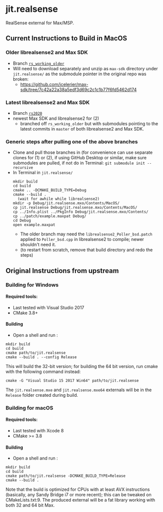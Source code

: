 # jit.realsense
RealSense external for Max/MSP.

## Current Instructions to Build in MacOS

### Older librealsense2 and Max SDK

- Branch [`rs_working_older`](https://github.com/smokhov/jit.realsense/tree/rs_working_older)
- Will need to download separately and unzip as `max-sdk` directory
under `jit.realsense/` as the submodule pointer in the original repo was broken:
   - https://github.com/jcelerier/max-sdk/tree/7c42a22a38a5edf3d69c2c1c1b77f6fd5462d174

### Latest librealsense2 and Max SDK

- Branch [`rs2020`](https://github.com/smokhov/jit.realsense/tree/rs2020)
- newest Max SDK and librealsense2 for (2)
  - branched off `rs_working_older` but with submodules pointing to the latest commits in `master` of both librealsense2 and Max SDK.

### Generic steps after pulling one of the above branches

- Clone and pull those branches in (for convenience can use
separate clones for (1) or (2), if using GitHub Desktop or similar,
make sure submodules are pulled, if not do in Terminal: `git submodule
init --recursive`
- In Terminal in `jit.realsense/`
  ```#!bash
  mkdir build
  cd build
  cmake .. -DCMAKE_BUILD_TYPE=Debug
  cmake --build .
    (wait for awhile while librealsense2)
  mkdir -p Debug/jit.realsense.mxo/Contents/MacOS/
  cp jit.realsense Debug/jit.realsense.mxo/Contents/MacOS/
  cp ../Info.plist ../PkgInfo Debug/jit.realsense.mxo/Contents/
  cp ../patch/example.maxpat Debug/
  cd Debug
  open example.maxpat
  ```
  - The older branch may need the `librealsense2_Poller_bsd.patch` applied to `Poller_bsd.cpp` in librealsense2 to compile; newer shouldn't need it.
  -  (to restart from scratch, remove that build directory and redo the steps)


## Original Instructions from upstream

### Building for Windows

#### Required tools: 

* Last tested with Visual Studio 2017
* CMake 3.8+

#### Building

* Open a shell and run : 

```
mkdir build
cd build
cmake path/to/jit.realsense
cmake --build . --config Release
```

This will build the 32-bit version; for building the 64 bit version, run cmake with the following command instead: 

```
cmake -G "Visual Studio 15 2017 Win64" path/to/jit.realsense
```

The `jit.realsense.mxe` and `jit.realsense.mxe64` externals will be in the `Release` folder created during build.

### Building for macOS

#### Required tools:

* Last tested with Xcode 8
* CMake >= 3.8

#### Building

* Open a shell and run : 

```
mkdir build
cd build
cmake path/to/jit.realsense -DCMAKE_BUILD_TYPE=Release
cmake --build .
```

Note that the build is optimized for CPUs with at least AVX instructions (basically, any Sandy Bridge i7 or more recent); 
this can be tweaked on CMakeLists.txt:9. The produced external will be a fat library working with both 32 and 64 bit Max.
